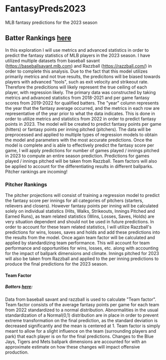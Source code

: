 # FantasyPreds2023
MLB fantasy predictions for the 2023 season
## Batter Rankings [here](HitterRankings.csv)

In this exploration I will use metrics and advanced statistics in order to predict the fantasy statistics of MLB players in the 2023 season. I have utilized multiple datasets from baseball savant (https://baseballsavant.mlb.com) and Razzball (https://razzball.com/) in order to complete this analysis. Due to the fact that this model utilizes primarily metrics and not true results, the predicitons will be biased towards players with advanced "tools", such as exit velocity and strikeout rate. Therefore the predicitions will likely represent the true ceiling of each player, with regression likely. The primary data was constructed by taking metrics and advanced statistics from 2018-2021 and per game fantasy scores from 2019-2022 for qualified batters. The "year" column represents the year that the fantasy average occurred, and the metrics in each row are representative of the year prior to what the data indicates. This is done in order to utilize metrics and statistics from 2022 in order to predict fantasy points in 2023. The model will be created to predict fantasy points per game (hitters) or fantasy points per inning pitched (pitchers). The data will be preprocessed and applied to multiple types of regression models to obtain the model and parameters with the most accurate predictions. Once the model is complete and is able to effectively predict the fantasy score per game, I will apply predictions for number of games played / innings pitched in 2023 to compute an entire season prediction. Predictions for games played / innings pitched will be taken from Razzball. Team factors will also be applied to account for the differentiating results in different ballparks. Pitcher rankings are incoming!

### Pitcher Rankings
The pitcher projections will consist of training a regression model to predict the fantasy score per innings for all categories of pitchers (starters, relievers and closers). However fantasy points per inning will be calculated solely on individual statistics (Hits, Walks, Strikeouts, Innings Pitched and Earned Runs), as team related statistics (Wins, Losses, Saves, Holds) are very situation dependent and should not be used in future predictions. In order to account for these team related statistics, I will utilize Razzball's predictions for wins, losses, saves and holds and add these predictions into the results from the model. Once again team factor will be calculated and applied by standardizing team performance. This will account for team performance and opportunities for wins, losses, etc. along with accounting for the impact of ballpark dimensions and climate. Innings pitched for 2023 will also be taken from Razzball and applied to the per inning predictions to produce the final predictions for the 2023 season.


#### Team Factor
##### Batters [here](TeamFactor.ipnyb):
Data from baseball savant and razzball is used to calculate "Team factor". Team factor consists of the average fantasy points per game for each team from 2022 standardized to a normal distribution. Abnormalities in the usual standardization of a Normal(0,1) distribution are in place in order to prevent extreme transformation on the final prediction, as the standard deviation is decreased significantly and the mean is centered at 1. Team factor is simply meant to allow for a slight influence on the team (surrounding players and park) that each player is on for the final predictions. Changes to the Blue Jays, Tigers and Mets ballpark dimensions are accounted for with an approximate estimate on how these changes will impact offensive production.
